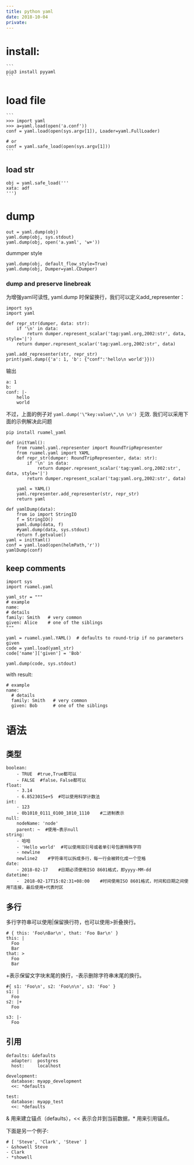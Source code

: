 ```yaml
---
title: python yaml
date: 2018-10-04
private:
---
```

# install:
    ```
    pip3 install pyyaml
    ```

# load file
    ```
    >>> import yaml
    >>> a=yaml.load(open('a.conf'))
    conf = yaml.load(open(sys.argv[1]), Loader=yaml.FullLoader)

    # or
    conf = yaml.safe_load(open(sys.argv[1]))
    ```

## load str
    obj = yaml.safe_load('''
    xata: adf
    ''')

# dump

    out = yaml.dump(obj)
    yaml.dump(obj, sys.stdout)
    yaml.dump(obj, open('a.yaml', 'w+'))

dummper style

    yaml.dump(obj, default_flow_style=True)
    yaml.dump(obj, Dumper=yaml.CDumper)


### dump and preserve linebreak
为增强yaml可读性, yaml.dump 时保留换行，我们可以定义add_representer：

    import sys
    import yaml 

    def repr_str(dumper, data: str):
        if '\n' in data:
            return dumper.represent_scalar('tag:yaml.org,2002:str', data, style='|')
        return dumper.represent_scalar('tag:yaml.org,2002:str', data)

    yaml.add_representer(str, repr_str)
    print(yaml.dump({'a': 1, 'b': {"conf":'hello\n world'}}))

输出

    a: 1
    b:
    conf: |-
        hello
        world

不过，上面的例子对 `yaml.dump('\"key:value\",\n \n') `无效. 我们可以采用下面的示例解决此问题

    
    pip install ruamel_yaml

    def initYaml():
        from ruamel.yaml.representer import RoundTripRepresenter
        from ruamel.yaml import YAML
        def repr_str(dumper: RoundTripRepresenter, data: str):
            if '\n' in data:
                return dumper.represent_scalar('tag:yaml.org,2002:str', data, style='|')
            return dumper.represent_scalar('tag:yaml.org,2002:str', data)

        yaml = YAML()
        yaml.representer.add_representer(str, repr_str)
        return yaml

    def yamlDump(data):
        from io import StringIO
        f = StringIO()
        yaml.dump(data, f)
        #yaml.dump(data, sys.stdout)
        return f.getvalue()
    yaml = initYaml()
    conf = yaml.load(open(helmPath,'r'))
    yamlDump(conf)

## keep comments
    import sys
    import ruamel.yaml

    yaml_str = """
    # example
    name:
    # details
    family: Smith   # very common
    given: Alice    # one of the siblings
    """

    yaml = ruamel.yaml.YAML()  # defaults to round-trip if no parameters given
    code = yaml.load(yaml_str)
    code['name']['given'] = 'Bob'

    yaml.dump(code, sys.stdout)

with result:

    # example
    name:
      # details
      family: Smith   # very common
      given: Bob      # one of the siblings

# 语法
## 类型
    boolean: 
        - TRUE  #true,True都可以
        - FALSE  #false，False都可以
    float:
        - 3.14
        - 6.8523015e+5  #可以使用科学计数法
    int:
        - 123
        - 0b1010_0111_0100_1010_1110    #二进制表示
    null:
        nodeName: 'node'
        parent: ~  #使用~表示null
    string:
        - 哈哈
        - 'Hello world'  #可以使用双引号或者单引号包裹特殊字符
        - newline
        newline2    #字符串可以拆成多行，每一行会被转化成一个空格
    date:
        - 2018-02-17    #日期必须使用ISO 8601格式，即yyyy-MM-dd
    datetime: 
        -  2018-02-17T15:02:31+08:00    #时间使用ISO 8601格式，时间和日期之间使用T连接，最后使用+代表时区

## 多行
多行字符串可以使用|保留换行符，也可以使用>折叠换行。

    # { this: 'Foo\nBar\n', that: 'Foo Bar\n' }
    this: |
      Foo
      Bar
    that: >
      Foo
      Bar

+表示保留文字块末尾的换行，-表示删除字符串末尾的换行。


    #{ s1: 'Foo\n', s2: 'Foo\n\n', s3: 'Foo' }
    s1: |
      Foo
    s2: |+
      Foo

    s3: |-
      Foo

## 引用

    defaults: &defaults
      adapter:  postgres
      host:     localhost

    development:
      database: myapp_development
      <<: *defaults

    test:
      database: myapp_test
      <<: *defaults

& 用来建立锚点（defaults），<< 表示合并到当前数据，* 用来引用锚点。

下面是另一个例子:

    # [ 'Steve', 'Clark', 'Steve' ]
    - &showell Steve 
    - Clark 
    - *showell 